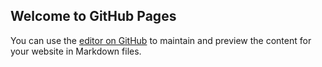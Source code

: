 ## Welcome to GitHub Pages

You can use the [editor on GitHub](https://github.com/feromats/feromats.github.io/edit/master/README.md) to maintain and preview the content for your website in Markdown files.
